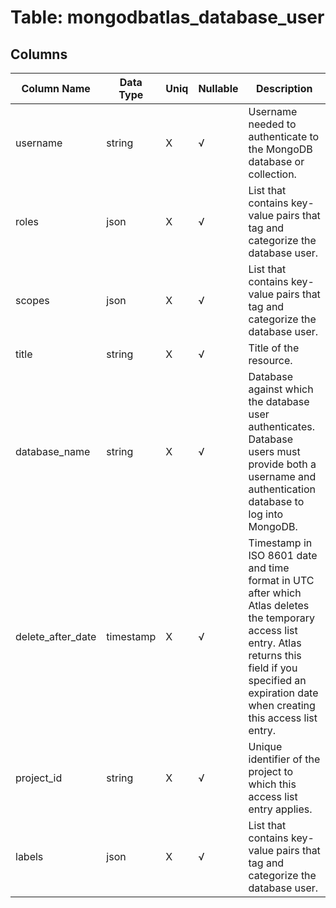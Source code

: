 # Table: mongodbatlas_database_user

## Columns 

|  Column Name   |  Data Type  | Uniq | Nullable | Description | 
|  ----  | ----  | ----  | ----  | ---- | 
| username | string | X | √ | Username needed to authenticate to the MongoDB database or collection. | 
| roles | json | X | √ | List that contains key-value pairs that tag and categorize the database user. | 
| scopes | json | X | √ | List that contains key-value pairs that tag and categorize the database user. | 
| title | string | X | √ | Title of the resource. | 
| database_name | string | X | √ | Database against which the database user authenticates. Database users must provide both a username and authentication database to log into MongoDB. | 
| delete_after_date | timestamp | X | √ | Timestamp in ISO 8601 date and time format in UTC after which Atlas deletes the temporary access list entry. Atlas returns this field if you specified an expiration date when creating this access list entry. | 
| project_id | string | X | √ | Unique identifier of the project to which this access list entry applies. | 
| labels | json | X | √ | List that contains key-value pairs that tag and categorize the database user. | 


